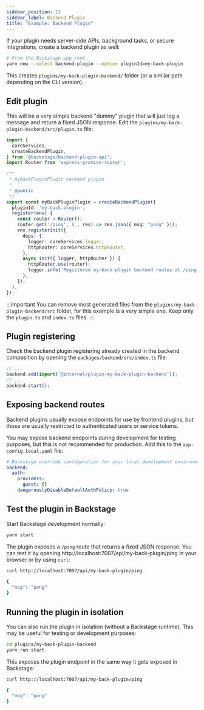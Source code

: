 ```yaml
---
sidebar_position: 12
sidebar_label: Backend Plugin
title: "Example: Backend Plugin"
---
```


If your plugin needs server-side APIs, background tasks, or secure integrations, create a backend plugin as well:

```bash
# From the Backstage app root
yarn new --select backend-plugin --option pluginId=my-back-plugin
```

This creates `plugins/my-back-plugin-backend/` folder (or a similar path depending on the CLI version).

## Edit plugin

This will be a very simple backend "dummy" plugin that will just log a message and return a fixed JSON response. Edit the `plugins/my-back-plugin-backend/src/plugin.ts` file:

```ts
import {
  coreServices,
  createBackendPlugin,
} from '@backstage/backend-plugin-api';
import Router from 'express-promise-router';

/**
 * myBackPluginPlugin backend plugin
 *
 * @public
 */
export const myBackPluginPlugin = createBackendPlugin({
  pluginId: 'my-back-plugin',
  register(env) {
    const router = Router();
    router.get('/ping', (_, res) => res.json({ msg: "pong" }));
    env.registerInit({
      deps: {
        logger: coreServices.logger,
        httpRouter: coreServices.httpRouter,
      },
      async init({ logger, httpRouter }) {
        httpRouter.use(router);
        logger.info('Registered my-back-plugin backend routes at /ping');
      },
    });
  },
});
```

:::important
You can remove most generated files from the `plugins/my-back-plugin-backend/src` folder, for this example is a very simple one. Keep only the `plugin.ts` and `index.ts` files.
:::

## Plugin registering

Check the backend plugin registering already created in the backend composition by opening the `packages/backend/src/index.ts` file:

```ts
// ...
backend.add(import('@internal/plugin-my-back-plugin-backend'));
// ...
backend.start();
```

## Exposing backend routes

Backend plugins usually expose endpoints for use by frontend plugins, but those are usually restricted to authenticated users or service tokens.

You may expose backend endpoints during development for testing purposes, but this is not recommended for production. Add this to the `app-config.local.yaml` file:

```yaml
# Backstage override configuration for your local development environment
backend:
  auth:
    providers:
      guest: {}
    dangerouslyDisableDefaultAuthPolicy: true
```

## Test the plugin in Backstage

Start Backstage development normally:

```bash
yarn start
```

The plugin exposes a `/ping` route that returns a fixed JSON response. You can test it by opening http://localhost:7007/api/my-back-plugin/ping in your browser or by using `curl`:

```bash
curl http://localhost:7007/api/my-back-plugin/ping

{
  "msg": "pong"
}
```

## Running the plugin in isolation

You can also run the plugin in isolation (without a Backstage runtime). This may be useful for testing or development purposes:

```bash
cd plugins/my-back-plugin-backend
yarn run start
```

This exposes the plugin endpoint in the same way it gets exposed in Backstage:

```bash
curl http://localhost:7007/api/my-back-plugin/ping

{
  "msg": "pong"
}
```
